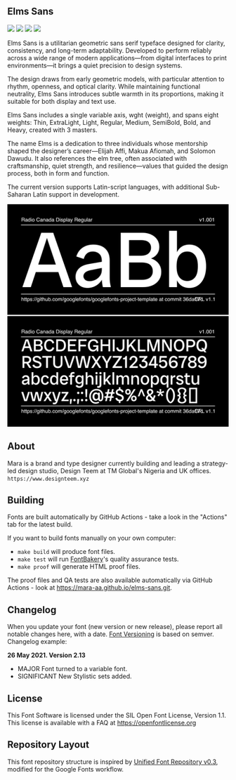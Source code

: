## Elms Sans

[![][Fontbakery]](https://mara-aa.github.io/elms-sans.git/fontbakery/fontbakery-report.html)
[![][Universal]](https://mara-aa.github.io/elms-sans.git/fontbakery/fontbakery-report.html)
[![][GF Profile]](https://mara-aa.github.io/elms-sans.git/fontbakery/fontbakery-report.html)
[![][Shaping]](https://mara-aa.github.io/elms-sans.git/fontbakery/fontbakery-report.html)

[Fontbakery]: https://img.shields.io/endpoint?url=https%3A%2F%2Fraw.githubusercontent.com%2Fmara-aa%2Felms-sans.git%2Fgh-pages%2Fbadges%2Foverall.json
[GF Profile]: https://img.shields.io/endpoint?url=https%3A%2F%2Fraw.githubusercontent.com%2Fmara-aa%2Felms-sans.git%2Fgh-pages%2Fbadges%2FGoogleFonts.json
[Outline Correctness]: https://img.shields.io/endpoint?url=https%3A%2F%2Fraw.githubusercontent.com%2Fmara-aa%2Felms-sans.git%2Fgh-pages%2Fbadges%2FOutlineCorrectnessChecks.json
[Shaping]: https://img.shields.io/endpoint?url=https%3A%2F%2Fraw.githubusercontent.com%2Fmara-aa%2Felms-sans.git%2Fgh-pages%2Fbadges%2FShapingChecks.json
[Universal]: https://img.shields.io/endpoint?url=https%3A%2F%2Fraw.githubusercontent.com%2Fmara-aa%2Felms-sans.git%2Fgh-pages%2Fbadges%2FUniversal.json



Elms Sans is a utilitarian geometric sans serif typeface designed for clarity, consistency, and long-term adaptability. Developed to perform reliably across a wide range of modern applications—from digital interfaces to print environments—it brings a quiet precision to design systems.

The design draws from early geometric models, with particular attention to rhythm, openness, and optical clarity. While maintaining functional neutrality, Elms Sans introduces subtle warmth in its proportions, making it suitable for both display and text use.

Elms Sans includes a single variable axis, wght (weight), and spans eight weights: Thin, ExtraLight, Light, Regular, Medium, SemiBold, Bold, and Heavy, created with 3 masters.

The name Elms is a dedication to three individuals whose mentorship shaped the designer’s career—Elijah Affi, Makua Afiomah, and Solomon Dawudu. It also references the elm tree, often associated with craftsmanship, quiet strength, and resilience—values that guided the design process, both in form and function.

The current version supports Latin-script languages, with additional Sub-Saharan Latin support in development.


![Sample Image](documentation/image1.png)
![Sample Image](documentation/image2.png)


## About

Mara is a brand and type designer currently building and leading a strategy-led design studio, Design Teem at TM Global's Nigeria and UK offices.
`https://www.designteem.xyz`

## Building

Fonts are built automatically by GitHub Actions - take a look in the "Actions" tab for the latest build.

If you want to build fonts manually on your own computer:

* `make build` will produce font files.
* `make test` will run [FontBakery](https://github.com/googlefonts/fontbakery)'s quality assurance tests.
* `make proof` will generate HTML proof files.

The proof files and QA tests are also available automatically via GitHub Actions - look at https://mara-aa.github.io/elms-sans.git.

## Changelog

When you update your font (new version or new release), please report all notable changes here, with a date.
[Font Versioning](https://github.com/googlefonts/gf-docs/tree/main/Spec#font-versioning) is based on semver. 
Changelog example:

**26 May 2021. Version 2.13**
- MAJOR Font turned to a variable font.
- SIGNIFICANT New Stylistic sets added.

## License

This Font Software is licensed under the SIL Open Font License, Version 1.1.
This license is available with a FAQ at https://openfontlicense.org

## Repository Layout

This font repository structure is inspired by [Unified Font Repository v0.3](https://github.com/unified-font-repository/Unified-Font-Repository), modified for the Google Fonts workflow.

